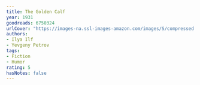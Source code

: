 ```yaml
---
title: The Golden Calf
year: 1931
goodreads: 6750324
urlCover: "https://images-na.ssl-images-amazon.com/images/S/compressed.photo.goodreads.com/books/1398195569i/6750324.jpg"
authors:
- Ilya Ilf
- Yevgeny Petrov
tags:
- Fiction
- Humor
rating: 5
hasNotes: false
---
```

